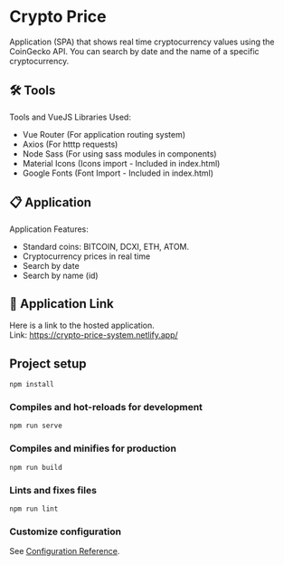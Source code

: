 # Crypto Price

Application (SPA) that shows real time cryptocurrency values ​​using the CoinGecko API. 
You can search by date and the name of a specific cryptocurrency.
<br/>

## 🛠️ Tools

Tools and VueJS Libraries Used:

- Vue Router (For application routing system)<br/>
- Axios (For htttp requests)<br/>
- Node Sass (For using sass modules in components)<br/>
- Material Icons (Icons import - Included in index.html)<br/>
- Google Fonts (Font Import - Included in index.html)<br/>

## 📋 Application

Application Features:

- Standard coins: BITCOIN, DCXI, ETH, ATOM.<br/>
- Cryptocurrency prices in real time<br/>
- Search by date<br/>
- Search by name (id)<br/>

## 🚀 Application Link
Here is a link to the hosted application.<br/>
Link: https://crypto-price-system.netlify.app/<br/>

## Project setup
```
npm install
```

### Compiles and hot-reloads for development
```
npm run serve
```

### Compiles and minifies for production
```
npm run build
```

### Lints and fixes files
```
npm run lint
```

### Customize configuration
See [Configuration Reference](https://cli.vuejs.org/config/).
